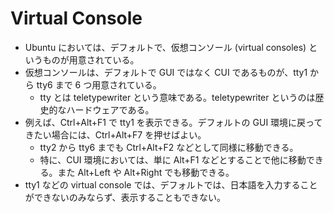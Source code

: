 # Virtual Console

- Ubuntu においては、デフォルトで、仮想コンソール (virtual consoles) というものが用意されている。
- 仮想コンソールは、デフォルトで GUI ではなく CUI であるものが、tty1 から tty6 まで 6 つ用意されている。
    - tty とは teletypewriter という意味である。teletypewriter というのは歴史的なハードウェアである。
- 例えば、Ctrl+Alt+F1 で tty1 を表示できる。デフォルトの GUI 環境に戻ってきたい場合には、Ctrl+Alt+F7 を押せばよい。
    - tty2 から tty6 までも Ctrl+Alt+F2 などとして同様に移動できる。
    - 特に、CUI 環境においては、単に Alt+F1 などとすることで他に移動できる。また Alt+Left や Alt+Right でも移動できる。
- tty1 などの virtual console では、デフォルトでは、日本語を入力することができないのみならず、表示することもできない。

